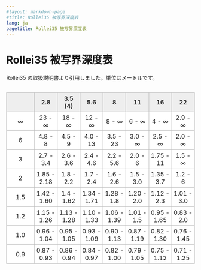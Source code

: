 ```yaml
---
#layout: markdown-page
#title: Rollei35 被写界深度表
lang: ja
pagetitle: Rollei35 被写界深度表
---
```


<style>
  .table-wrapper
  {
    overflow: auto;
  }
  table
  {
    border-collapse: collapse;
  }
  th
  {
    padding: 0.3em;
    text-align: center;
    color: #333;
    background-color: #eee;
    border: 1px solid #b9b9b9;
  }
  td
  {
    padding: 0.3em;
    background-color: #fff;
    border: 1px solid #b9b9b9;
    text-align: center;
  }
  table > thead > tr > th:nth-child(1)
  {
      width: 4.0em;
  }
</style>

Rollei35 被写界深度表
======================

Rollei35 の取扱説明書より引用しました。単位はメートルです。

<div markdown="1" class="table-wrapper">

|  　 |     2.8     |   3.5 (4)   |     5.6     |      8      |      11     |      16     |      22     |
|:---:|:-----------:|:-----------:|:-----------:|:-----------:|:-----------:|:-----------:|:-----------:|
|  ∞ |    23 - ∞   |    18 - ∞   |    12 - ∞   |    8 - ∞    |    6 - ∞    |    4 - ∞    |   2.9 - ∞   |
|  6  |   4.8 - 8   |   4.5 - 9   |   4.0 - 13  |   3.5 - 23  |   3.0 - ∞   |   2.5 - ∞   |   2.0 - ∞   |
|  3  |  2.7 - 3.4  |  2.6 - 3.6  |  2.4 - 4.6  |  2.2 - 5.6  |   2.0 - 6   |  1.75 - 11  |   1.5 - ∞   |
|  2  | 1.85 - 2.18 |  1.8 - 2.2  |  1.7 - 2.4  |  1.6 - 2.6  |  1.5 - 3.0  |  1.35 - 3.7 |   1.2 - 6   |
| 1.5 | 1.42 - 1.60 |  1.4 - 1.62 | 1.34 - 1.71 |  1.28 - 1.8 |  1.20 - 2.0 |  1.12 - 2.3 |  1.01 - 3.0 |
| 1.2 | 1.15 - 1.26 | 1.13 - 1.28 | 1.10 - 1.33 | 1.06 - 1.39 |  1.01 - 1.5 | 0.95 - 1.65 |  0.83 - 2.0 |
| 1.0 | 0.96 - 1.04 | 0.95 - 1.05 | 0.93 - 1.09 | 0.90 - 1.13 | 0.87 - 1.19 | 0.82 - 1.30 | 0.76 - 1.45 |
| 0.9 | 0.87 - 0.93 | 0.86 - 0.94 | 0.84 - 0.97 | 0.82 - 1.00 | 0.79 - 1.05 | 0.75 - 1.12 | 0.71 - 1.25 |

</div>
